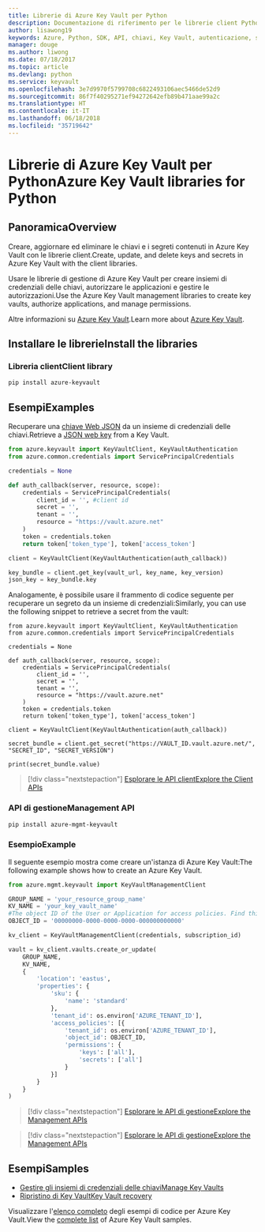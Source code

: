 ```yaml
---
title: Librerie di Azure Key Vault per Python
description: Documentazione di riferimento per le librerie client Python per Azure Key Vault
author: lisawong19
keywords: Azure, Python, SDK, API, chiavi, Key Vault, autenticazione, segreto, chiave, sicurezza
manager: douge
ms.author: liwong
ms.date: 07/18/2017
ms.topic: article
ms.devlang: python
ms.service: keyvault
ms.openlocfilehash: 3e7d9970f5799708c6822493106aec5466de52d9
ms.sourcegitcommit: 86f7f40295271ef94272642efb89b471aae99a2c
ms.translationtype: HT
ms.contentlocale: it-IT
ms.lasthandoff: 06/18/2018
ms.locfileid: "35719642"
---
```

# <a name="azure-key-vault-libraries-for-python"></a><span data-ttu-id="360ef-104">Librerie di Azure Key Vault per Python</span><span class="sxs-lookup"><span data-stu-id="360ef-104">Azure Key Vault libraries for Python</span></span>

## <a name="overview"></a><span data-ttu-id="360ef-105">Panoramica</span><span class="sxs-lookup"><span data-stu-id="360ef-105">Overview</span></span>

<span data-ttu-id="360ef-106">Creare, aggiornare ed eliminare le chiavi e i segreti contenuti in Azure Key Vault con le librerie client.</span><span class="sxs-lookup"><span data-stu-id="360ef-106">Create, update, and delete keys and secrets in Azure Key Vault with the client libraries.</span></span>

<span data-ttu-id="360ef-107">Usare le librerie di gestione di Azure Key Vault per creare insiemi di credenziali delle chiavi, autorizzare le applicazioni e gestire le autorizzazioni.</span><span class="sxs-lookup"><span data-stu-id="360ef-107">Use the Azure Key Vault management libraries to create key vaults, authorize applications, and manage permissions.</span></span> 

<span data-ttu-id="360ef-108">Altre informazioni su [Azure Key Vault](/azure/key-vault/key-vault-whatis).</span><span class="sxs-lookup"><span data-stu-id="360ef-108">Learn more about [Azure Key Vault](/azure/key-vault/key-vault-whatis).</span></span>

## <a name="install-the-libraries"></a><span data-ttu-id="360ef-109">Installare le librerie</span><span class="sxs-lookup"><span data-stu-id="360ef-109">Install the libraries</span></span>

### <a name="client-library"></a><span data-ttu-id="360ef-110">Libreria client</span><span class="sxs-lookup"><span data-stu-id="360ef-110">Client library</span></span>

```bash
pip install azure-keyvault
```

## <a name="examples"></a><span data-ttu-id="360ef-111">Esempi</span><span class="sxs-lookup"><span data-stu-id="360ef-111">Examples</span></span>

<span data-ttu-id="360ef-112">Recuperare una [chiave Web JSON](https://tools.ietf.org/html/draft-ietf-jose-json-web-key-18) da un insieme di credenziali delle chiavi.</span><span class="sxs-lookup"><span data-stu-id="360ef-112">Retrieve a [JSON web key](https://tools.ietf.org/html/draft-ietf-jose-json-web-key-18) from a Key Vault.</span></span>

```python
from azure.keyvault import KeyVaultClient, KeyVaultAuthentication
from azure.common.credentials import ServicePrincipalCredentials

credentials = None

def auth_callback(server, resource, scope):
    credentials = ServicePrincipalCredentials(
        client_id = '', #client id
        secret = '',
        tenant = '',
        resource = "https://vault.azure.net"
    )
    token = credentials.token
    return token['token_type'], token['access_token']

client = KeyVaultClient(KeyVaultAuthentication(auth_callback))

key_bundle = client.get_key(vault_url, key_name, key_version)
json_key = key_bundle.key
```

<span data-ttu-id="360ef-113">Analogamente, è possibile usare il frammento di codice seguente per recuperare un segreto da un insieme di credenziali:</span><span class="sxs-lookup"><span data-stu-id="360ef-113">Similarly, you can use the following snippet to retrieve a secret from the vault:</span></span>

```
from azure.keyvault import KeyVaultClient, KeyVaultAuthentication
from azure.common.credentials import ServicePrincipalCredentials

credentials = None

def auth_callback(server, resource, scope):
    credentials = ServicePrincipalCredentials(
        client_id = '',
        secret = '',
        tenant = '',
        resource = "https://vault.azure.net"
    )
    token = credentials.token
    return token['token_type'], token['access_token']

client = KeyVaultClient(KeyVaultAuthentication(auth_callback))

secret_bundle = client.get_secret("https://VAULT_ID.vault.azure.net/", "SECRET_ID", "SECRET_VERSION")

print(secret_bundle.value)
```

> [!div class="nextstepaction"]
> [<span data-ttu-id="360ef-114">Esplorare le API client</span><span class="sxs-lookup"><span data-stu-id="360ef-114">Explore the Client APIs</span></span>](/python/api/overview/azure/keyvault/client)

### <a name="management-api"></a><span data-ttu-id="360ef-115">API di gestione</span><span class="sxs-lookup"><span data-stu-id="360ef-115">Management API</span></span>

```bash
pip install azure-mgmt-keyvault
```

### <a name="example"></a><span data-ttu-id="360ef-116">Esempio</span><span class="sxs-lookup"><span data-stu-id="360ef-116">Example</span></span>
<span data-ttu-id="360ef-117">Il seguente esempio mostra come creare un'istanza di Azure Key Vault:</span><span class="sxs-lookup"><span data-stu-id="360ef-117">The following example shows how to create an Azure Key Vault.</span></span> 

```python
from azure.mgmt.keyvault import KeyVaultManagementClient

GROUP_NAME = 'your_resource_group_name'
KV_NAME = 'your_key_vault_name'
#The object ID of the User or Application for access policies. Find this number in the portal
OBJECT_ID = '00000000-0000-0000-0000-000000000000'

kv_client = KeyVaultManagementClient(credentials, subscription_id)

vault = kv_client.vaults.create_or_update(
    GROUP_NAME,
    KV_NAME,
    {
        'location': 'eastus',
        'properties': {
            'sku': {
                'name': 'standard'
            },
            'tenant_id': os.environ['AZURE_TENANT_ID'],
            'access_policies': [{
                'tenant_id': os.environ['AZURE_TENANT_ID'],
                'object_id': OBJECT_ID,
                'permissions': {
                    'keys': ['all'],
                    'secrets': ['all']
                }
            }]
        }
    }
)
```
> [!div class="nextstepaction"]
> [<span data-ttu-id="360ef-118">Esplorare le API di gestione</span><span class="sxs-lookup"><span data-stu-id="360ef-118">Explore the Management APIs</span></span>](/python/api/azure.mgmt.keyvault)

> [!div class="nextstepaction"]
> [<span data-ttu-id="360ef-119">Esplorare le API di gestione</span><span class="sxs-lookup"><span data-stu-id="360ef-119">Explore the Management APIs</span></span>](/python/api/overview/azure/keyvault/management)

## <a name="samples"></a><span data-ttu-id="360ef-120">Esempi</span><span class="sxs-lookup"><span data-stu-id="360ef-120">Samples</span></span>
* <span data-ttu-id="360ef-121">[Gestire gli insiemi di credenziali delle chiavi][1]</span><span class="sxs-lookup"><span data-stu-id="360ef-121">[Manage Key Vaults][1]</span></span> 
* <span data-ttu-id="360ef-122">[Ripristino di Key Vault][2]</span><span class="sxs-lookup"><span data-stu-id="360ef-122">[Key Vault recovery][2]</span></span>

[1]: https://azure.microsoft.com/resources/samples/key-vault-python-manage/
[2]: https://azure.microsoft.com/resources/samples/key-vault-recovery-python/

<span data-ttu-id="360ef-123">Visualizzare l'[elenco completo](https://azure.microsoft.com/resources/samples/?platform=python&term=key+vault) degli esempi di codice per Azure Key Vault.</span><span class="sxs-lookup"><span data-stu-id="360ef-123">View the [complete list](https://azure.microsoft.com/resources/samples/?platform=python&term=key+vault) of Azure Key Vault samples.</span></span> 
